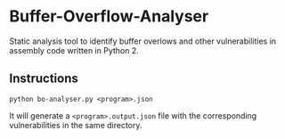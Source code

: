 # Buffer-Overflow-Analyser
Static analysis tool to identify buffer overlows and other vulnerabilities in assembly code written in Python 2.

## Instructions
```python bo-analyser.py <program>.json```

It will generate a ```<program>.output.json``` file with the corresponding vulnerabilities in the same directory.

